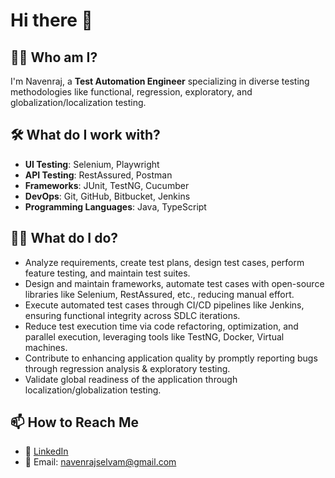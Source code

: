 # Hi there 👋

## 🙋‍♂️ Who am I?
I'm Navenraj, a **Test Automation Engineer** specializing in diverse testing methodologies like functional, regression, exploratory, and globalization/localization testing.

## 🛠️ What do I work with?
- **UI Testing**: Selenium, Playwright
- **API Testing**: RestAssured, Postman
- **Frameworks**: JUnit, TestNG, Cucumber
- **DevOps**: Git, GitHub, Bitbucket, Jenkins
- **Programming Languages**: Java, TypeScript

## 🧑‍💻 What do I do?
- Analyze requirements, create test plans, design test cases, perform feature testing, and maintain test suites.
- Design and maintain frameworks, automate test cases with open-source libraries like Selenium, RestAssured, etc., reducing manual effort.
- Execute automated test cases through CI/CD pipelines like Jenkins, ensuring functional integrity across SDLC iterations.
- Reduce test execution time via code refactoring, optimization, and parallel execution, leveraging tools like TestNG, Docker, Virtual machines.
- Contribute to enhancing application quality by promptly reporting bugs through regression analysis & exploratory testing.
- Validate global readiness of the application through localization/globalization testing.

## 📫 How to Reach Me  
- 🔗 [LinkedIn](https://www.linkedin.com/in/navenraj-selvam-790805284/)  
- 📧 Email: [navenrajselvam@gmail.com](mailto:navenrajselvam@gmail.com)

